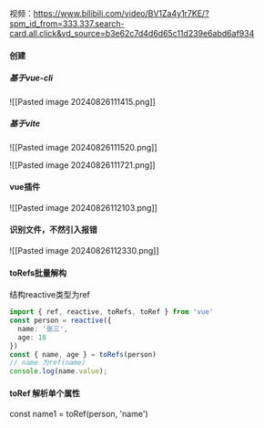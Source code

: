视频：https://www.bilibili.com/video/BV1Za4y1r7KE/?spm_id_from=333.337.search-card.all.click&vd_source=b3e62c7d4d6d65c11d239e6abd6af934

#### 创建
##### 基于vue-cli
![[Pasted image 20240826111415.png]]

##### 基于vite
![[Pasted image 20240826111520.png]]

![[Pasted image 20240826111721.png]]


#### vue插件
![[Pasted image 20240826112103.png]]



#### 识别文件，不然引入报错
![[Pasted image 20240826112330.png]]



#### toRefs批量解构
结构reactive类型为ref
``` ts
import { ref, reactive, toRefs, toRef } from 'vue'
const person = reactive({
  name: '张三',
  age: 18
})
const { name, age } = toRefs(person)
// name 为ref(name)
console.log(name.value);
```

#### toRef 解析单个属性
const name1 = toRef(person, 'name')
